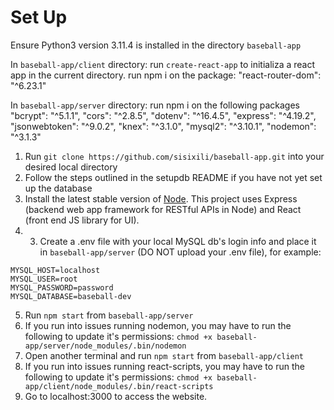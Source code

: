 # Set Up

Ensure Python3 version 3.11.4 is installed in the directory `baseball-app`

In `baseball-app/client` directory: 
run `create-react-app` to initializa a react app in the current directory.
run npm i on the package:
	"react-router-dom": "^6.23.1"

In `baseball-app/server` directory: run npm i on the following packages
	"bcrypt": "^5.1.1",
        "cors": "^2.8.5",
        "dotenv": "^16.4.5",
        "express": "^4.19.2",
        "jsonwebtoken": "^9.0.2",
        "knex": "^3.1.0",
        "mysql2": "^3.10.1",
        "nodemon": "^3.1.3"


1. Run `git clone https://github.com/sisixili/baseball-app.git` into your desired local directory
2. Follow the steps outlined in the setupdb README if you have not yet set up the database
3. Install the latest stable version of [Node](https://nodejs.org/en/download/package-manager/). This project uses Express (backend web app framework for RESTful APIs in Node) and React (front end JS library for UI).
4. 3. Create a .env file with your local MySQL db's login info and place it in `baseball-app/server` (DO NOT upload your .env file), for example:
```
MYSQL_HOST=localhost
MYSQL_USER=root
MYSQL_PASSWORD=password
MYSQL_DATABASE=baseball-dev
```
5. Run `npm start` from `baseball-app/server`
6. If you run into issues running nodemon, you may have to run the following to update it's permissions: `chmod +x baseball-app/server/node_modules/.bin/nodemon`
7. Open another terminal and run `npm start` from `baseball-app/client`
8. If you run into issues running react-scripts, you may have to run the following to update it's permissions: `chmod +x baseball-app/client/node_modules/.bin/react-scripts`
9. Go to localhost:3000 to access the website.

